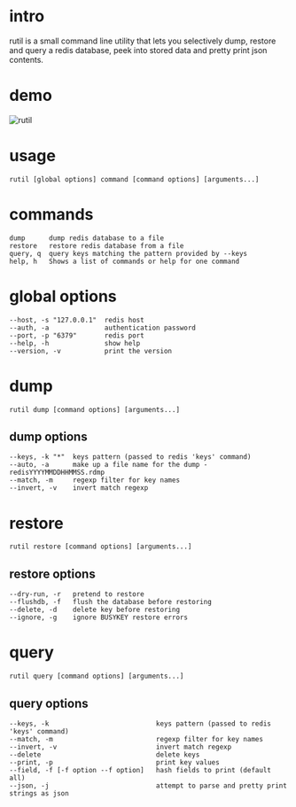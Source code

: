 # intro

rutil is a small command line utility that lets you selectively dump, 
restore and query a redis database, peek into stored data and pretty 
print json contents.

# demo

![rutil](https://raw.githubusercontent.com/pampa/rutil/master/demo.gif)

# usage
```
rutil [global options] command [command options] [arguments...]
```
   
# commands
```
dump      dump redis database to a file
restore   restore redis database from a file
query, q  query keys matching the pattern provided by --keys
help, h   Shows a list of commands or help for one command

```
# global options
```
--host, -s "127.0.0.1"  redis host
--auth, -a              authentication password
--port, -p "6379"       redis port
--help, -h              show help
--version, -v           print the version

```
   
# dump

```
rutil dump [command options] [arguments...]

```
## dump options
```
--keys, -k "*"  keys pattern (passed to redis 'keys' command)
--auto, -a      make up a file name for the dump - redisYYYYMMDDHHMMSS.rdmp
--match, -m     regexp filter for key names
--invert, -v    invert match regexp
```
  
# restore
```
rutil restore [command options] [arguments...]

```
## restore options
```
--dry-run, -r   pretend to restore
--flushdb, -f   flush the database before restoring
--delete, -d    delete key before restoring
--ignore, -g    ignore BUSYKEY restore errors

```
   
# query
```
rutil query [command options] [arguments...]

```
## query options
```
--keys, -k                           keys pattern (passed to redis 'keys' command)
--match, -m                          regexp filter for key names
--invert, -v                         invert match regexp
--delete                             delete keys
--print, -p                          print key values
--field, -f [-f option --f option]   hash fields to print (default all)
--json, -j                           attempt to parse and pretty print strings as json

```
   
